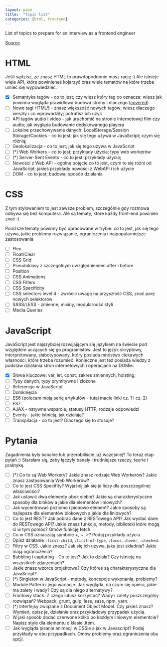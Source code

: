 ```yaml
---
layout: page
title:  "Topic list"
categories: [html, frontend]
---
```


List of topics to prepare for an interview as a frontend engineer

[Source](https://solutionchaser.com/rekrutacja-na-front-end-developera-porady-pytania/)

<!--more-->

# HTML

Jeśli sądzisz, że znasz HTML to prawdopodobnie masz rację :) Ale istnieje wiele API, które powinieneś kojarzyć oraz wiele tematów na które trzeba umieć się wypowiedzieć.

* [x] Semantyka tagów - co to jest; czy wiesz który tag co oznacza; wiesz jak powinna wygląda prawidłowa budowa strony i dlaczego ([covered](html-semantic-elements.md))
* [ ] Nowe tagi HTML5 - znasz większość nowych tagów; wiesz dlaczego weszły i co wprowadziły; potrafisz ich użyć
* [ ] API tagów audio i video - jak uruchomić na stronie internetowej film czy audio; jak wygląda budowanie dedykowanego playera
* [ ] Lokalne przechowywanie danych: LocalStorage/Session Storage/Cookies - co to jest; jak się tego używa w JavaScript; czym się różnią;
* [ ] Geolokalizacja - co to jest; jak się tego używa w JavaScript
* [ ] (*) Web Workers - co to jest; przykłady użycia; typy web workerów
* [ ] (*) Server-Sent Events - co to jest; przykłady użycia;
* [ ] Nowości z Web API - ogólne pojęcie co to jest, czym to się różni od JavaScript; jakieś przykłady nowości z WebAPI i ich użycie
* [ ] DOM - co to jest; budowa; sposób działania

# CSS

Z tym stylowaniem to jest zawsze problem, szczególnie gdy rozmowa odbywa się bez komputera. Ale są tematy, które każdy front-end powinien znać :)

Poniższe tematy powinny być opracowane w trybie: co to jest, jak się tego używa, jakie problemy rozwiązanie, ograniczenia i najpopularniejsze zastosowania

* [ ] Flex
* [ ] Float/Clear
* [ ] CSS Grid
* [ ] Pseudoklasy z szczególnym uwzględnieniem after i before
* [ ] Position
* [ ] CSS Animations
* [ ] CSS Filters
* [ ] CSS Specificity
* [ ] CSS selectors level 4 - zwrócić uwagę na przyszłość CSS, znać parę nowych selektorów
* [ ] SASS/LESS - zmienne, mixiny, modularność styli
* [ ] Media Queries

# JavaScript

JavaScript jest najszybciej rozwijającym się językiem na świecie pod względem uczących się go programistów. Jest to język skryptowy, interpretowany, słabotypowany, który posiada mnóstwo ciekawych własności, które trzeba rozumieć. Konieczne jest też posiada wiedzy z podstaw działania stron internetowych i operacjach na DOMie.

* [x] Słowa kluczowe: var, let, const; zakres zmiennych, hoisting;
* [ ] Typy danych, typy prymitywne i złożone
* [ ] Referencje w JavaScript
* [ ] Domknięcia
* [ ] ES6 (polecam moją serię artykułów - tutaj macie linki cz. 1 i cz. 2)
* [ ] ES7
* [ ] AJAX - natywne wsparcie, statusy HTTP, rodzaje odpowiedzi
* [ ] Eventy - jakie istnieją, jak działają?
* [ ] Transpilacja - co to jest? Dlaczego się to stosuje?

# Pytania

Zagadnienia były banalne lub przerobiliście już wcześniej? To teraz etap pytań :) Starałam się, żeby łączyły banały i trudniejsze rzeczy, teorie i praktykę.

* [ ] (*) Co to są Web Workery? Jakie znasz rodzaje Web Workerów? Jakie znasz zastosowania Web Workerów?
* [ ] Co to jest CSS Specifity? Wyjaśnij jak się je liczy dla poszczególnej właściwości?
* [ ] Jak ustawić dwa elementy obok siebie? Jakie są charakterystyczne sposoby dla bloków a jakie dla elementów liniowych?
* [ ] Jak wycentrować poziomo i pionowo element? Jakie sposoby są najlepsze dla elementów blokowych a jakie dla liniowych?
* [ ] Co to jest REST? Jak pobrać dane z RESTowego API? Jak wysłać dane do RESTowego API? Jakie znasz funkcje, metody, biblioteki które mogą ci w tym pomóc? Omów funkcję fetch.
* [ ] Co w CSS oznaczają symbole +,  ~, >? Podaj przykłady użycia.
* [ ] Opisz działanie `:first-child`, `:first-of-type`, `:focus`, `:hover`, `:checked`.
* [ ] Filtry w CSS. Jakie znasz? Jak się ich używa, jaka jest składnia? Jakie mają ograniczenia?
* [ ] Bubbling i capturing - Co to jest? Jak to działa? Czy istnieją na wszystkich zdarzeniach?
* [ ] Jakie znasz wzorce projektowe? Czy któreś są charakterystyczne dla JavaScript?
* [ ] (*) Singleton w JavaScript - metody, koncepcje wykonania, problemy?
* [ ] Module Pattern i jego wariacje. Jak wygląda, na czym się opiera, jakie ma zalety i wady? Czy są dla niego alternatywy?
* [ ] Frontowy stack. Z czego lubisz korzystać? Wady i zalety poszczególny rozwiązań? Webpack, grunt, gulp, less, sass, npm, yarn.
* [ ] (*) Interfejsy związane z Document Object Model. Czy jakieś znasz? Wymień, opisz je, działanie oraz przykładowy przypadek użycia.
* [ ] W jaki sposób dodać czerwone kółko po każdym liniowym elementcie? Napisz style dla elementu o klasie .item.
* [ ] Jak wygląda pisanie animacji w CSSie a jak w Javascript? Podaj przykłady w obu przypadkach. Omów problemy oraz ograniczenia obu opcji.
